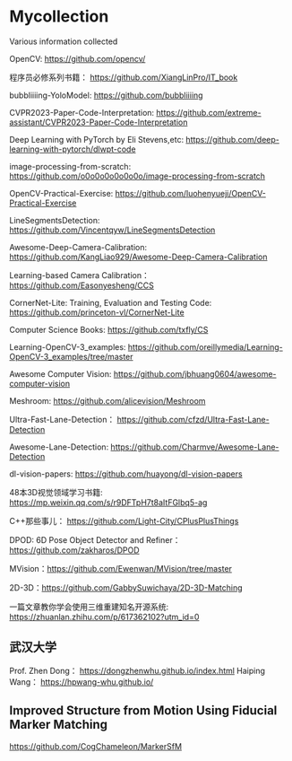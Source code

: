 # Mycollection
Various information collected

OpenCV: https://github.com/opencv/

程序员必修系列书籍： https://github.com/XiangLinPro/IT_book

bubbliiiing-YoloModel: https://github.com/bubbliiiing

CVPR2023-Paper-Code-Interpretation: https://github.com/extreme-assistant/CVPR2023-Paper-Code-Interpretation

 Deep Learning with PyTorch by Eli Stevens,etc: https://github.com/deep-learning-with-pytorch/dlwpt-code

 image-processing-from-scratch: https://github.com/o0o0o0o0o0o0o/image-processing-from-scratch

 OpenCV-Practical-Exercise: https://github.com/luohenyueji/OpenCV-Practical-Exercise

LineSegmentsDetection: https://github.com/Vincentqyw/LineSegmentsDetection

Awesome-Deep-Camera-Calibration: https://github.com/KangLiao929/Awesome-Deep-Camera-Calibration

Learning-based Camera Calibration： https://github.com/Easonyesheng/CCS

CornerNet-Lite: Training, Evaluation and Testing Code: https://github.com/princeton-vl/CornerNet-Lite

Computer Science Books: https://github.com/txfly/CS

Learning-OpenCV-3_examples: https://github.com/oreillymedia/Learning-OpenCV-3_examples/tree/master

Awesome Computer Vision: https://github.com/jbhuang0604/awesome-computer-vision

Meshroom: https://github.com/alicevision/Meshroom

Ultra-Fast-Lane-Detection： https://github.com/cfzd/Ultra-Fast-Lane-Detection

Awesome-Lane-Detection: https://github.com/Charmve/Awesome-Lane-Detection

dl-vision-papers: https://github.com/huayong/dl-vision-papers

48本3D视觉领域学习书籍: https://mp.weixin.qq.com/s/r9DFTpH7t8aItFGlbq5-ag

C++那些事儿： https://github.com/Light-City/CPlusPlusThings

DPOD: 6D Pose Object Detector and Refiner： https://github.com/zakharos/DPOD

MVision：https://github.com/Ewenwan/MVision/tree/master

2D-3D：https://github.com/GabbySuwichaya/2D-3D-Matching

一篇文章教你学会使用三维重建知名开源系统: https://zhuanlan.zhihu.com/p/617362102?utm_id=0
## 武汉大学
Prof. Zhen Dong： https://dongzhenwhu.github.io/index.html 
Haiping Wang： https://hpwang-whu.github.io/

## Improved Structure from Motion Using Fiducial Marker Matching
https://github.com/CogChameleon/MarkerSfM



